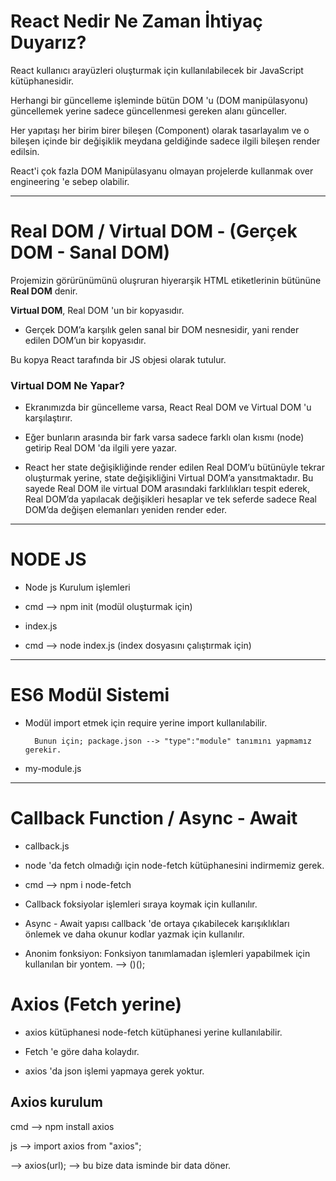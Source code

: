 # React Nedir Ne Zaman İhtiyaç Duyarız?

React kullanıcı arayüzleri oluşturmak için kullanılabilecek bir JavaScript kütüphanesidir.

Herhangi bir güncelleme işleminde bütün DOM 'u (DOM manipülasyonu) güncellemek yerine sadece güncellenmesi gereken alanı günceller.

Her yapıtaşı her birim birer bileşen (Component) olarak tasarlayalım ve o bileşen içinde bir değişiklik meydana geldiğinde sadece ilgili bileşen render edilsin.

React'i çok fazla DOM Manipülasyanu olmayan projelerde kullanmak over engineering 'e sebep olabilir.

---

# Real DOM / Virtual DOM - (Gerçek DOM - Sanal DOM)

Projemizin görürünümünü oluşruran hiyerarşik HTML etiketlerinin bütününe **Real DOM** denir.

**Virtual DOM**, Real DOM 'un bir kopyasıdır.

* Gerçek DOM’a karşılık gelen sanal bir DOM nesnesidir, yani render edilen DOM’un bir kopyasıdır.

Bu kopya React tarafında bir JS objesi olarak tutulur.

### Virtual DOM Ne Yapar?

* Ekranımızda bir güncelleme varsa, React Real DOM ve Virtual DOM 'u karşılaştırır.

* Eğer bunların arasında bir fark varsa sadece farklı olan kısmı (node) getirip Real DOM 'da ilgili yere yazar.

* React her state değişikliğinde render edilen Real DOM’u bütünüyle tekrar oluşturmak yerine, state değişikliğini Virtual DOM’a yansıtmaktadır. Bu sayede Real DOM ile virtual DOM arasındaki farklılıkları tespit ederek, Real DOM’da yapılacak değişikleri hesaplar ve tek seferde sadece Real DOM’da değişen elemanları yeniden render eder. 

---

# NODE JS

* Node js Kurulum işlemleri

* cmd --> npm init (modül oluşturmak için)

* index.js

* cmd --> node index.js (index dosyasını çalıştırmak için)

---

# ES6 Modül Sistemi

* Modül import etmek için require yerine import kullanılabilir.

        Bunun için; package.json --> "type":"module" tanımını yapmamız gerekir.

* my-module.js 

---

# Callback Function / Async - Await

* callback.js

* node 'da fetch olmadığı için node-fetch kütüphanesini indirmemiz gerek.

* cmd --> npm i node-fetch 

* Callback foksiyolar işlemleri sıraya koymak için kullanılır.

* Async - Await yapısı callback 'de ortaya çıkabilecek karışıklıkları önlemek ve daha okunur kodlar yazmak için kullanılır.

* Anonim fonksiyon: Fonksiyon tanımlamadan işlemleri yapabilmek için kullanılan bir yontem. --> ()();

# Axios (Fetch yerine)

* axios kütüphanesi node-fetch kütüphanesi yerine kullanılabilir.

* Fetch 'e göre daha kolaydır.

* axios 'da json işlemi yapmaya gerek yoktur.

## Axios kurulum

cmd --> npm install axios

js --> import axios from "axios"; 

--> axios(url); --> bu bize data isminde bir data döner.












